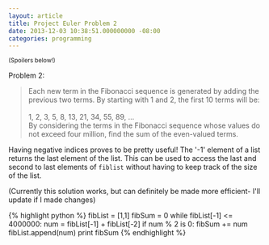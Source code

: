 ```yaml
---
layout: article
title: Project Euler Problem 2
date: 2013-12-03 10:38:51.000000000 -08:00
categories: programming
---
```

<small>(Spoilers below!)</small>


Problem 2:
> Each new term in the Fibonacci sequence is generated by adding the previous two terms. By starting with 1 and 2, the first 10 terms will be: <br> <br>
1, 2, 3, 5, 8, 13, 21, 34, 55, 89, ...
<br> By considering the terms in the Fibonacci sequence whose values do not exceed four million, find the sum of the even-valued terms.


Having negative indices proves to be pretty useful! The '-1' element of  a list returns the last element of the list. This can be used to access the last and second to last elements of <code>fiblist</code> without having to keep track of the size of the list. 


(Currently this solution works, but can definitely be made more efficient- I'll update if I made changes)


{% highlight python %}
fibList = [1,1]
fibSum = 0
while fibList[-1] <= 4000000:
	num = fibList[-1] + fibList[-2]
	if num % 2 is 0:
		fibSum += num
	fibList.append(num)
print fibSum
{% endhighlight %}

